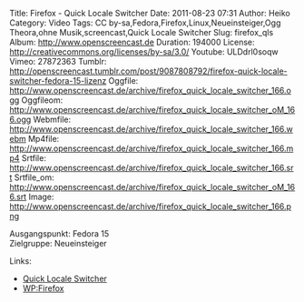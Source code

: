 Title: Firefox - Quick Locale Switcher
Date: 2011-08-23 07:31
Author: Heiko
Category: Video
Tags: CC by-sa,Fedora,Firefox,Linux,Neueinsteiger,Ogg Theora,ohne Musik,screencast,Quick Locale Switcher
Slug: firefox_qls
Album: http://www.openscreencast.de
Duration: 194000
License: http://creativecommons.org/licenses/by-sa/3.0/
Youtube: ULDdrl0soqw
Vimeo: 27872363
Tumblr: http://openscreencast.tumblr.com/post/9087808792/firefox-quick-locale-switcher-fedora-15-lizenz
Oggfile: http://www.openscreencast.de/archive/firefox_quick_locale_switcher_166.ogg
Oggfileom: http://www.openscreencast.de/archive/firefox_quick_locale_switcher_oM_166.ogg
Webmfile: http://www.openscreencast.de/archive/firefox_quick_locale_switcher_166.webm
Mp4file: http://www.openscreencast.de/archive/firefox_quick_locale_switcher_166.mp4
Srtfile: http://www.openscreencast.de/archive/firefox_quick_locale_switcher_166.srt
Srtfile_om: http://www.openscreencast.de/archive/firefox_quick_locale_switcher_oM_166.srt
Image: http://www.openscreencast.de/archive/firefox_quick_locale_switcher_166.png

Ausgangspunkt: Fedora 15  
Zielgruppe: Neueinsteiger  

Links:

  * [Quick Locale Switcher](https://addons.mozilla.org/de/firefox/addon/quick-locale-switcher/ "Link zu Quick Locale Switcher" )
  * [WP:Firefox](http://de.wikipedia.org/wiki/Firefox "Link zu Wikipedia" )

